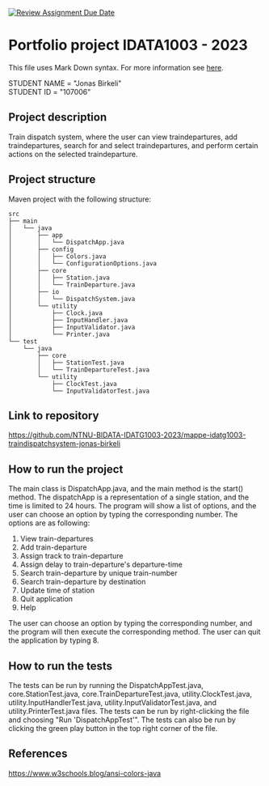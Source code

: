[![Review Assignment Due Date](https://classroom.github.com/assets/deadline-readme-button-24ddc0f5d75046c5622901739e7c5dd533143b0c8e959d652212380cedb1ea36.svg)](https://classroom.github.com/a/sT7H9ZJB)
# Portfolio project IDATA1003 - 2023
This file uses Mark Down syntax. For more information see [here](https://www.markdownguide.org/basic-syntax/).

STUDENT NAME = "Jonas Birkeli"  
STUDENT ID = "107006"

## Project description

Train dispatch system, where the user can view traindepartures, add traindepartures, search for and select traindepartures, and perform certain actions on the selected traindeparture.

## Project structure

Maven project with the following structure:
```
src
├── main
│   └── java
│       ├── app
│       │   └── DispatchApp.java
│       ├── config
│       │   ├── Colors.java
│       │   └── ConfigurationOptions.java
│       ├── core
│       │   ├── Station.java
│       │   └── TrainDeparture.java
│       ├── io
│       │   └── DispatchSystem.java
│       └── utility
│           ├── Clock.java
│           ├── InputHandler.java
│           ├── InputValidator.java
│           └── Printer.java 
└── test
    └── java
        ├── core
        │   ├── StationTest.java
        │   └── TrainDepartureTest.java
        └── utility
            ├── ClockTest.java
            └── InputValidatorTest.java

```

## Link to repository

https://github.com/NTNU-BIDATA-IDATG1003-2023/mappe-idatg1003-traindispatchsystem-jonas-birkeli

## How to run the project

The main class is DispatchApp.java, and the main method is the start() method.
The dispatchApp is a representation of a single station, and the time is limited to 24 hours.
The program will show a list of options, and the user can choose an option by typing the corresponding number.
The options are as following:
1. View train-departures
2. Add train-departure
3. Assign track to train-departure
4. Assign delay to train-departure's departure-time
5. Search train-departure by unique train-number
6. Search train-departure by destination
7. Update time of station
8. Quit application
9. Help

The user can choose an option by typing the corresponding number, and the program will then execute the corresponding method.
The user can quit the application by typing 8.

## How to run the tests

The tests can be run by running the DispatchAppTest.java, core.StationTest.java, core.TrainDepartureTest.java, utility.ClockTest.java, utility.InputHandlerTest.java, utility.InputValidatorTest.java, and utility.PrinterTest.java files.
The tests can be run by right-clicking the file and choosing "Run 'DispatchAppTest'".
The tests can also be run by clicking the green play button in the top right corner of the file.

## References
https://www.w3schools.blog/ansi-colors-java
